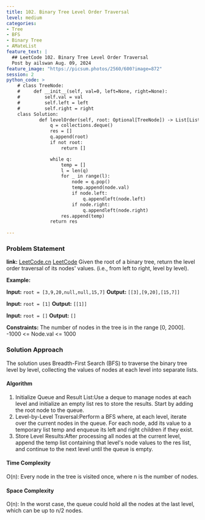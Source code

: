 ```yaml
---
title: 102. Binary Tree Level Order Traversal
level: medium
categories:
- Tree
- BFS
- Binary Tree
- AMateList
feature_text: |
  ## LeetCode 102. Binary Tree Level Order Traversal
  Post by ailswan Aug. 09, 2024
feature_image: "https://picsum.photos/2560/600?image=872"
session: 2
python_code: >
    # class TreeNode:
    #     def __init__(self, val=0, left=None, right=None):
    #         self.val = val
    #         self.left = left
    #         self.right = right
    class Solution:
            def levelOrder(self, root: Optional[TreeNode]) -> List[List[int]]:
                q = collections.deque()
                res = []
                q.append(root)
                if not root:
                    return []

                while q:
                    temp = []
                    l = len(q)
                    for _ in range(l):
                        node = q.pop()
                        temp.append(node.val)
                        if node.left:
                            q.appendleft(node.left)
                        if node.right:
                            q.appendleft(node.right)
                    res.append(temp)
                return res
        
---
```


### Problem Statement
**link:**
[LeetCode.cn](https://leetcode.cn/problems/binary-tree-level-order-traversal/)
[LeetCode](https://leetcode.com/binary-tree-level-order-traversal/)
 Given the root of a binary tree, return the level order traversal of its nodes' values. (i.e., from left to right, level by level).

**Example:**

**Input:** `root = [3,9,20,null,null,15,7]`
**Output:** `[[3],[9,20],[15,7]]`

**Input:** `root = [1]`
**Output:** `[[1]]`

**Input:** `root = []`
**Output:** `[]`

**Constraints:**
The number of nodes in the tree is in the range [0, 2000].
-1000 <= Node.val <= 1000

### Solution Approach
The solution uses Breadth-First Search (BFS) to traverse the binary tree level by level, collecting the values of nodes at each level into separate lists.

#### Algorithm
1. Initialize Queue and Result List:Use a deque to manage nodes at each level and initialize an empty list res to store the results. Start by adding the root node to the queue.
2. Level-by-Level Traversal:Perform a BFS where, at each level, iterate over the current nodes in the queue. For each node, add its value to a temporary list temp and enqueue its left and right children if they exist.
3. Store Level Results:After processing all nodes at the current level, append the temp list containing that level's node values to the res list, and continue to the next level until the queue is empty.
#### Time Complexity
O(n): Every node in the tree is visited once, where n is the number of nodes.
#### Space Complexity
O(n): In the worst case, the queue could hold all the nodes at the last level, which can be up to n/2 nodes.